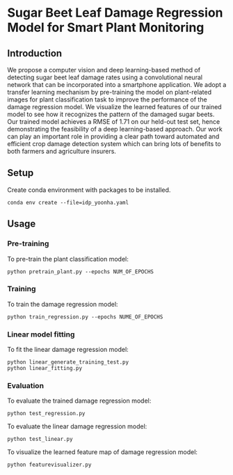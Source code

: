 # Sugar Beet Leaf Damage Regression Model for Smart Plant Monitoring

## Introduction
We propose a computer vision and deep learning-based method of detecting sugar beet 
leaf damage rates using a convolutional neural network that can be incorporated into 
a smartphone application. We adopt a transfer learning mechanism by pre-training the 
model on plant-related images for plant classification task to improve the performance 
of the damage regression model. We visualize the learned features of our trained model
to see how it recognizes the pattern of the damaged sugar beets. Our trained model 
achieves a RMSE of 1.71 on our held-out test set, hence demonstrating the feasibility 
of a deep learning-based approach. Our work can play an important role in providing a 
clear path toward automated and efficient crop damage detection system which can bring 
lots of benefits to both farmers and agriculture insurers.

## Setup
Create conda environment with packages to be installed. 
```shell
conda env create --file=idp_yoonha.yaml
```

## Usage
### Pre-training
To pre-train the plant classification model:
```shell
python pretrain_plant.py --epochs NUM_OF_EPOCHS
```

### Training
To train the damage regression model:
```shell
python train_regression.py --epochs NUME_OF_EPOCHS
```
### Linear model fitting
To fit the linear damage regression model:
```shell
python linear_generate_training_test.py
python linear_fitting.py
```

### Evaluation
To evaluate the trained damage regression model:
```shell
python test_regression.py
```
To evaluate the linear damage regression model:
```shell
python test_linear.py
```
To visualize the learned feature map of damage regression model:
```shell
python featurevisualizer.py
```
